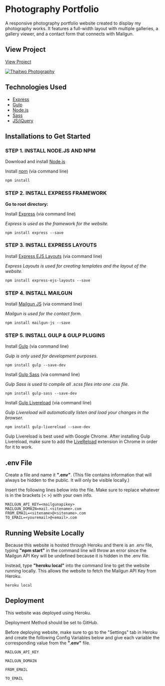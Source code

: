 # Photography Portfolio
A responsive photography portfolio website created to display my photography works. It features a full-width layout with multiple galleries, a gallery viewer, and a contact form that connects with Mailgun.

## View Project

[View Project](http://www.thaitwo.com "Thai Two Photography")

[![Thaitwo Photography](http://www.thaitwo.com/images/thaitwo-homepage.png)](http://www.thaitwo.com)

## Technologies Used
* [Express](http://expressjs.com/)
* [Gulp](http://gulpjs.com/)
* [Node.js](https://nodejs.org/en/)
* [Sass](http://sass-lang.com/)
* [JS/jQuery](https://jquery.com/)

## Installations to Get Started

### STEP 1. INSTALL NODE.JS AND NPM
Download and install [Node.js](https://nodejs.org/en/download/)

Install [npm](https://docs.npmjs.com/cli/install) (via command line)

```
npm install
```

### STEP 2. INSTALL EXPRESS FRAMEWORK

**Go to root directory:**

Install [Express](http://expressjs.com/) (via command line)

_Express is used as the framework for the website._

```
npm install express --save
```

### STEP 3. INSTALL EXPRESS LAYOUTS

Install [Express EJS Layouts](https://www.npmjs.com/package/express-ejs-layouts) (via command line)

_Express Layouts is used for creating templates and the layout of the website._

```
npm install express-ejs-layouts --save
```

### STEP 4. INSTALL MAILGUN

Install [Mailgun JS](https://www.npmjs.com/package/mailgun-js) (via command line)

_Mailgun is used for the contact form._

```
npm install mailgun-js --save
```

### STEP 5. INSTALL GULP & GULP PLUGINS

Install [Gulp](https://www.npmjs.com/package/gulp-install) (via command line)

_Gulp is only used for development purposes._

```
npm install gulp --save-dev
```

Install [Gulp Sass](https://www.npmjs.com/package/gulp-sass) (via command line)

_Gulp Sass is used to compile all .scss files into one .css file._

```
npm install gulp-sass --save-dev
```

Install [Gulp Livereload](https://www.npmjs.com/package/gulp-livereload) (via command line)

_Gulp Livereload will automatically listen and load your changes in the browser._

```
npm install gulp-livereload --save-dev
```

Gulp Livereload is best used with Google Chrome. After installing Gulp Livereload, make sure to add the [LiveReload](https://chrome.google.com/webstore/detail/livereload/jnihajbhpnppcggbcgedagnkighmdlei) extension in Chrome in order for it to work.

## .env File

Create a file and name it **".env"**. (This file contains information that will always be hidden to the public. It will only be visible locally.)

Insert the following lines below into the file. Make sure to replace whatever is in the brackets (< >) with your own info.

```
MAILGUN_API_KEY=<mailgunapikey>
MAILGUN_DOMAIN=mail.<sitename>.com
FROM_EMAIL=<sitename>@<sitename>.com
TO_EMAIL=<youremail>@<email>.com
```

## Running Website Locally

Because this website is hosted through Heroku and there is an .env file, typing **"npm start"** in the command line will throw an error since the Mailgun API Key will be undefined because it is hidden in the .env file.

Instead, type **"heroku local"** into the command line to get the website running locally. This allows the website to fetch the Mailgun API Key from Heroku.

```
heroku local
```

## Deployment
This website was deployed using Heroku.

Deployment Method should be set to GitHub.

Before deploying website, make sure to go to the "Settings" tab in Heroku and create the following Config Variables below and give each variable the corresponding value from the **".env"** file.

```
MAILGUN_API_KEY
```

```
MAILGUN_DOMAIN
```

```
FROM_EMAIL
```

```
TO_EMAIL
```